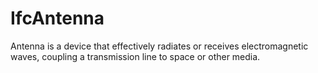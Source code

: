 IfcAntenna
==========
Antenna is a device that effectively radiates or receives electromagnetic
waves, coupling a transmission line to space or other media.


